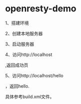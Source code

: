 # openresty-demo
1、搭建环境

2、创建本地服务器

3、启动服务器

4、访问http://localhost

,返回成功页

5、访问http://localhost/hello

，返回hello.

具体参考build.xml文件。

